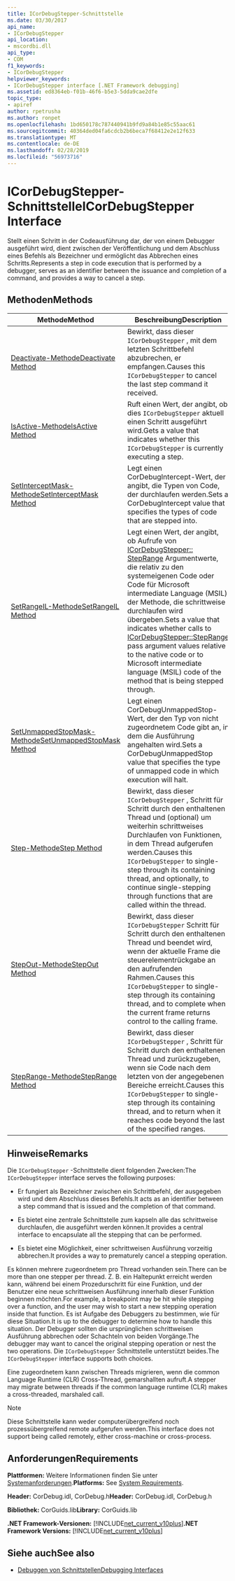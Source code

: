 ```yaml
---
title: ICorDebugStepper-Schnittstelle
ms.date: 03/30/2017
api_name:
- ICorDebugStepper
api_location:
- mscordbi.dll
api_type:
- COM
f1_keywords:
- ICorDebugStepper
helpviewer_keywords:
- ICorDebugStepper interface [.NET Framework debugging]
ms.assetid: ed8364eb-f01b-46f6-b5e3-5dda9cae2dfe
topic_type:
- apiref
author: rpetrusha
ms.author: ronpet
ms.openlocfilehash: 1bd650178c787440941b9fd9a84b1e85c55aac61
ms.sourcegitcommit: 40364ded04fa6cdcb2b6beca7f68412e2e12f633
ms.translationtype: MT
ms.contentlocale: de-DE
ms.lasthandoff: 02/28/2019
ms.locfileid: "56973716"
---
```

# <a name="icordebugstepper-interface"></a><span data-ttu-id="7dfec-102">ICorDebugStepper-Schnittstelle</span><span class="sxs-lookup"><span data-stu-id="7dfec-102">ICorDebugStepper Interface</span></span>
<span data-ttu-id="7dfec-103">Stellt einen Schritt in der Codeausführung dar, der von einem Debugger ausgeführt wird, dient zwischen der Veröffentlichung und dem Abschluss eines Befehls als Bezeichner und ermöglicht das Abbrechen eines Schritts.</span><span class="sxs-lookup"><span data-stu-id="7dfec-103">Represents a step in code execution that is performed by a debugger, serves as an identifier between the issuance and completion of a command, and provides a way to cancel a step.</span></span>  
  
## <a name="methods"></a><span data-ttu-id="7dfec-104">Methoden</span><span class="sxs-lookup"><span data-stu-id="7dfec-104">Methods</span></span>  
  
|<span data-ttu-id="7dfec-105">Methode</span><span class="sxs-lookup"><span data-stu-id="7dfec-105">Method</span></span>|<span data-ttu-id="7dfec-106">Beschreibung</span><span class="sxs-lookup"><span data-stu-id="7dfec-106">Description</span></span>|  
|------------|-----------------|  
|[<span data-ttu-id="7dfec-107">Deactivate-Methode</span><span class="sxs-lookup"><span data-stu-id="7dfec-107">Deactivate Method</span></span>](../../../../docs/framework/unmanaged-api/debugging/icordebugstepper-deactivate-method.md)|<span data-ttu-id="7dfec-108">Bewirkt, dass dieser `ICorDebugStepper` , mit dem letzten Schrittbefehl abzubrechen, er empfangen.</span><span class="sxs-lookup"><span data-stu-id="7dfec-108">Causes this `ICorDebugStepper` to cancel the last step command it received.</span></span>|  
|[<span data-ttu-id="7dfec-109">IsActive-Methode</span><span class="sxs-lookup"><span data-stu-id="7dfec-109">IsActive Method</span></span>](../../../../docs/framework/unmanaged-api/debugging/icordebugstepper-isactive-method.md)|<span data-ttu-id="7dfec-110">Ruft einen Wert, der angibt, ob dies `ICorDebugStepper` aktuell einen Schritt ausgeführt wird.</span><span class="sxs-lookup"><span data-stu-id="7dfec-110">Gets a value that indicates whether this `ICorDebugStepper` is currently executing a step.</span></span>|  
|[<span data-ttu-id="7dfec-111">SetInterceptMask-Methode</span><span class="sxs-lookup"><span data-stu-id="7dfec-111">SetInterceptMask Method</span></span>](../../../../docs/framework/unmanaged-api/debugging/icordebugstepper-setinterceptmask-method.md)|<span data-ttu-id="7dfec-112">Legt einen CorDebugIntercept-Wert, der angibt, die Typen von Code, der durchlaufen werden.</span><span class="sxs-lookup"><span data-stu-id="7dfec-112">Sets a CorDebugIntercept value that specifies the types of code that are stepped into.</span></span>|  
|[<span data-ttu-id="7dfec-113">SetRangeIL-Methode</span><span class="sxs-lookup"><span data-stu-id="7dfec-113">SetRangeIL Method</span></span>](../../../../docs/framework/unmanaged-api/debugging/icordebugstepper-setrangeil-method.md)|<span data-ttu-id="7dfec-114">Legt einen Wert, der angibt, ob Aufrufe von [ICorDebugStepper:: StepRange](../../../../docs/framework/unmanaged-api/debugging/icordebugstepper-steprange-method.md) Argumentwerte, die relativ zu den systemeigenen Code oder Code für Microsoft intermediate Language (MSIL) der Methode, die schrittweise durchlaufen wird übergeben.</span><span class="sxs-lookup"><span data-stu-id="7dfec-114">Sets a value that indicates whether calls to [ICorDebugStepper::StepRange](../../../../docs/framework/unmanaged-api/debugging/icordebugstepper-steprange-method.md) pass argument values relative to the native code or to Microsoft intermediate language (MSIL) code of the method that is being stepped through.</span></span>|  
|[<span data-ttu-id="7dfec-115">SetUnmappedStopMask-Methode</span><span class="sxs-lookup"><span data-stu-id="7dfec-115">SetUnmappedStopMask Method</span></span>](../../../../docs/framework/unmanaged-api/debugging/icordebugstepper-setunmappedstopmask-method.md)|<span data-ttu-id="7dfec-116">Legt einen CorDebugUnmappedStop-Wert, der den Typ von nicht zugeordnetem Code gibt an, in dem die Ausführung angehalten wird.</span><span class="sxs-lookup"><span data-stu-id="7dfec-116">Sets a CorDebugUnmappedStop value that specifies the type of unmapped code in which execution will halt.</span></span>|  
|[<span data-ttu-id="7dfec-117">Step-Methode</span><span class="sxs-lookup"><span data-stu-id="7dfec-117">Step Method</span></span>](../../../../docs/framework/unmanaged-api/debugging/icordebugstepper-step-method.md)|<span data-ttu-id="7dfec-118">Bewirkt, dass dieser `ICorDebugStepper` , Schritt für Schritt durch den enthaltenen Thread und (optional) um weiterhin schrittweises Durchlaufen von Funktionen, in dem Thread aufgerufen werden.</span><span class="sxs-lookup"><span data-stu-id="7dfec-118">Causes this `ICorDebugStepper` to single-step through its containing thread, and optionally, to continue single-stepping through functions that are called within the thread.</span></span>|  
|[<span data-ttu-id="7dfec-119">StepOut-Methode</span><span class="sxs-lookup"><span data-stu-id="7dfec-119">StepOut Method</span></span>](../../../../docs/framework/unmanaged-api/debugging/icordebugstepper-stepout-method.md)|<span data-ttu-id="7dfec-120">Bewirkt, dass dieser `ICorDebugStepper` Schritt für Schritt durch den enthaltenen Thread und beendet wird, wenn der aktuelle Frame die steuerelementrückgabe an den aufrufenden Rahmen.</span><span class="sxs-lookup"><span data-stu-id="7dfec-120">Causes this `ICorDebugStepper` to single-step through its containing thread, and to complete when the current frame returns control to the calling frame.</span></span>|  
|[<span data-ttu-id="7dfec-121">StepRange-Methode</span><span class="sxs-lookup"><span data-stu-id="7dfec-121">StepRange Method</span></span>](../../../../docs/framework/unmanaged-api/debugging/icordebugstepper-steprange-method.md)|<span data-ttu-id="7dfec-122">Bewirkt, dass dieser `ICorDebugStepper` , Schritt für Schritt durch den enthaltenen Thread und zurückzugeben, wenn sie Code nach dem letzten von der angegebenen Bereiche erreicht.</span><span class="sxs-lookup"><span data-stu-id="7dfec-122">Causes this `ICorDebugStepper` to single-step through its containing thread, and to return when it reaches code beyond the last of the specified ranges.</span></span>|  
  
## <a name="remarks"></a><span data-ttu-id="7dfec-123">Hinweise</span><span class="sxs-lookup"><span data-stu-id="7dfec-123">Remarks</span></span>  
 <span data-ttu-id="7dfec-124">Die `ICorDebugStepper` -Schnittstelle dient folgenden Zwecken:</span><span class="sxs-lookup"><span data-stu-id="7dfec-124">The `ICorDebugStepper` interface serves the following purposes:</span></span>  
  
-   <span data-ttu-id="7dfec-125">Er fungiert als Bezeichner zwischen ein Schrittbefehl, der ausgegeben wird und dem Abschluss dieses Befehls.</span><span class="sxs-lookup"><span data-stu-id="7dfec-125">It acts as an identifier between a step command that is issued and the completion of that command.</span></span>  
  
-   <span data-ttu-id="7dfec-126">Es bietet eine zentrale Schnittstelle zum kapseln alle das schrittweise durchlaufen, die ausgeführt werden können.</span><span class="sxs-lookup"><span data-stu-id="7dfec-126">It provides a central interface to encapsulate all the stepping that can be performed.</span></span>  
  
-   <span data-ttu-id="7dfec-127">Es bietet eine Möglichkeit, einer schrittweisen Ausführung vorzeitig abbrechen.</span><span class="sxs-lookup"><span data-stu-id="7dfec-127">It provides a way to prematurely cancel a stepping operation.</span></span>  
  
 <span data-ttu-id="7dfec-128">Es können mehrere zugeordnetem pro Thread vorhanden sein.</span><span class="sxs-lookup"><span data-stu-id="7dfec-128">There can be more than one stepper per thread.</span></span> <span data-ttu-id="7dfec-129">Z. B. ein Haltepunkt erreicht werden kann, während bei einem Prozedurschritt für eine Funktion, und der Benutzer eine neue schrittweisen Ausführung innerhalb dieser Funktion beginnen möchten.</span><span class="sxs-lookup"><span data-stu-id="7dfec-129">For example, a breakpoint may be hit while stepping over a function, and the user may wish to start a new stepping operation inside that function.</span></span> <span data-ttu-id="7dfec-130">Es ist Aufgabe des Debuggers zu bestimmen, wie für diese Situation.</span><span class="sxs-lookup"><span data-stu-id="7dfec-130">It is up to the debugger to determine how to handle this situation.</span></span> <span data-ttu-id="7dfec-131">Der Debugger sollten die ursprünglichen schrittweisen Ausführung abbrechen oder Schachteln von beiden Vorgänge.</span><span class="sxs-lookup"><span data-stu-id="7dfec-131">The debugger may want to cancel the original stepping operation or nest the two operations.</span></span> <span data-ttu-id="7dfec-132">Die `ICorDebugStepper` Schnittstelle unterstützt beides.</span><span class="sxs-lookup"><span data-stu-id="7dfec-132">The `ICorDebugStepper` interface supports both choices.</span></span>  
  
 <span data-ttu-id="7dfec-133">Eine zugeordnetem kann zwischen Threads migrieren, wenn die common Language Runtime (CLR) Cross-Thread, gemarshallten aufruft.</span><span class="sxs-lookup"><span data-stu-id="7dfec-133">A stepper may migrate between threads if the common language runtime (CLR) makes a cross-threaded, marshaled call.</span></span>  
  
> [!NOTE]
>  <span data-ttu-id="7dfec-134">Diese Schnittstelle kann weder computerübergreifend noch prozessübergreifend remote aufgerufen werden.</span><span class="sxs-lookup"><span data-stu-id="7dfec-134">This interface does not support being called remotely, either cross-machine or cross-process.</span></span>  
  
## <a name="requirements"></a><span data-ttu-id="7dfec-135">Anforderungen</span><span class="sxs-lookup"><span data-stu-id="7dfec-135">Requirements</span></span>  
 <span data-ttu-id="7dfec-136">**Plattformen:** Weitere Informationen finden Sie unter [Systemanforderungen](../../../../docs/framework/get-started/system-requirements.md).</span><span class="sxs-lookup"><span data-stu-id="7dfec-136">**Platforms:** See [System Requirements](../../../../docs/framework/get-started/system-requirements.md).</span></span>  
  
 <span data-ttu-id="7dfec-137">**Header:** CorDebug.idl, CorDebug.h</span><span class="sxs-lookup"><span data-stu-id="7dfec-137">**Header:** CorDebug.idl, CorDebug.h</span></span>  
  
 <span data-ttu-id="7dfec-138">**Bibliothek:** CorGuids.lib</span><span class="sxs-lookup"><span data-stu-id="7dfec-138">**Library:** CorGuids.lib</span></span>  
  
 <span data-ttu-id="7dfec-139">**.NET Framework-Versionen:** [!INCLUDE[net_current_v10plus](../../../../includes/net-current-v10plus-md.md)]</span><span class="sxs-lookup"><span data-stu-id="7dfec-139">**.NET Framework Versions:** [!INCLUDE[net_current_v10plus](../../../../includes/net-current-v10plus-md.md)]</span></span>  
  
## <a name="see-also"></a><span data-ttu-id="7dfec-140">Siehe auch</span><span class="sxs-lookup"><span data-stu-id="7dfec-140">See also</span></span>
- [<span data-ttu-id="7dfec-141">Debuggen von Schnittstellen</span><span class="sxs-lookup"><span data-stu-id="7dfec-141">Debugging Interfaces</span></span>](../../../../docs/framework/unmanaged-api/debugging/debugging-interfaces.md)
